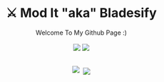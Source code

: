 <h1 align="center">⚔️ Mod It "aka" Bladesify</h1>
<div align="center">Welcome To My Github Page :)</div>
<br>
<div align="center">
    <img src="https://img.shields.io/github/followers/Bladesifyyy?label=Follower&style=social)](https://github.com/Bladesifyyy)">
    <img src="https://komarev.com/ghpvc/?username=Bladesifyyy&label=Visitor&color=blue&style=plastic">
</div>
<div>&nbsp;</div>

<p align="center">
    <img src="Gf.gif">
    <img align="center" src="https://github-readme-stats.vercel.app/api?username=Bladesifyyy&show_icons=true&include_all_commits=true&show_icons=true&title_color=FF8B00&icon_color=DCD129&text_color=DCD129&bg_color=0F0137&border_color=FE9D2A" alt="" /> 
    <a href="https://github.com/Malam-X">
      <img align="center" src="https://github-readme-stats.anuraghazra1.vercel.app/api/top-langs/?username=Bladesifyyy&layout=compact&theme=radical&hide_border=true" />
